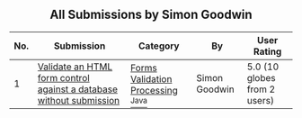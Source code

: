 ﻿<div align="center">

## All Submissions by Simon Goodwin

</div>

No.  | Submission | Category | By   | User Rating
---- | ---------- | -------- | ---- | -----------
1 | [Validate an HTML form control against a database without submission<br />](https://github.com/Planet-Source-Code/simon-goodwin-validate-an-html-form-control-against-a-database-without-submission__2-3595) | [Forms Validation Processing<br /><sup>Java</sup>](../ByCategory/forms-validation-processing__2-76.md) | Simon Goodwin | 5.0 (10 globes from 2 users)
